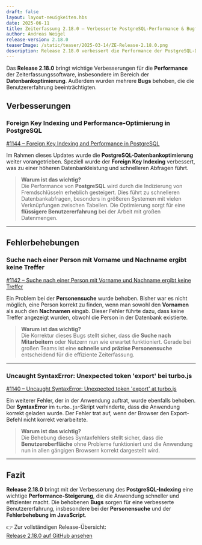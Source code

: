 ```yaml
---
draft: false
layout: layout-neuigkeiten.hbs
date: 2025-06-11
title: Zeiterfassung 2.18.0 – Verbesserte PostgreSQL-Performance & Bugfixes
author: Andreas Weigel
release-version: 2.18.0
teaserImage: /static/teaser/2025-03-14/ZE-Release-2.18.0.png
description: Release 2.18.0 verbessert die Performance der PostgreSQL-Datenbank und behebt mehrere Fehler, darunter Probleme bei der Personensuche und ein Syntaxfehler im Turbo.js-Skript.
---
```


Das **Release 2.18.0** bringt wichtige Verbesserungen für die **Performance** der Zeiterfassungssoftware, insbesondere im Bereich der **Datenbankoptimierung**. Außerdem wurden mehrere **Bugs** behoben, die die Benutzererfahrung beeinträchtigten.

<!-- more -->

## Verbesserungen

### Foreign Key Indexing und Performance-Optimierung in PostgreSQL

[#1144 – Foreign Key Indexing and Performance in PostgreSQL](https://github.com/urlaubsverwaltung/zeiterfassung/pull/1144)

Im Rahmen dieses Updates wurde die **PostgreSQL-Datenbankoptimierung** weiter vorangetrieben. Speziell wurde der **Foreign Key Indexing** verbessert, was zu einer höheren Datenbankleistung und schnelleren Abfragen führt.

> **Warum ist das wichtig?**  
> Die Performance von **PostgreSQL** wird durch die Indizierung von Fremdschlüsseln erheblich gesteigert. Dies führt zu schnelleren Datenbankabfragen, besonders in größeren Systemen mit vielen Verknüpfungen zwischen Tabellen. Die Optimierung sorgt für eine **flüssigere Benutzererfahrung** bei der Arbeit mit großen Datenmengen.

---

## Fehlerbehebungen

### Suche nach einer Person mit Vorname und Nachname ergibt keine Treffer

[#1142 – Suche nach einer Person mit Vorname und Nachname ergibt keine Treffer](https://github.com/urlaubsverwaltung/zeiterfassung/pull/1142)

Ein Problem bei der **Personensuche** wurde behoben. Bisher war es nicht möglich, eine Person korrekt zu finden, wenn man sowohl den **Vornamen** als auch den **Nachnamen** eingab. Dieser Fehler führte dazu, dass keine Treffer angezeigt wurden, obwohl die Person in der Datenbank existierte.

> **Warum ist das wichtig?**  
> Die Korrektur dieses Bugs stellt sicher, dass die **Suche nach Mitarbeitern** oder Nutzern nun wie erwartet funktioniert. Gerade bei großen Teams ist eine **schnelle und präzise Personensuche** entscheidend für die effiziente Zeiterfassung.

---

### Uncaught SyntaxError: Unexpected token 'export' bei turbo.js

[#1140 – Uncaught SyntaxError: Unexpected token 'export' at turbo.js](https://github.com/urlaubsverwaltung/zeiterfassung/pull/1140)

Ein weiterer Fehler, der in der Anwendung auftrat, wurde ebenfalls behoben. Der **SyntaxError** im `turbo.js`-Skript verhinderte, dass die Anwendung korrekt geladen wurde. Der Fehler trat auf, wenn der Browser den Export-Befehl nicht korrekt verarbeitete.

> **Warum ist das wichtig?**  
> Die Behebung dieses Syntaxfehlers stellt sicher, dass die **Benutzeroberfläche** ohne Probleme funktioniert und die Anwendung nun in allen gängigen Browsern korrekt dargestellt wird.

---

## Fazit

**Release 2.18.0** bringt mit der Verbesserung des **PostgreSQL-Indexing** eine wichtige **Performance-Steigerung**, die die Anwendung schneller und effizienter macht. Die behobenen **Bugs** sorgen für eine verbesserte Benutzererfahrung, insbesondere bei der **Personensuche** und der **Fehlerbehebung im JavaScript**.

👉 Zur vollständigen Release-Übersicht:  
[Release 2.18.0 auf GitHub ansehen](https://github.com/urlaubsverwaltung/zeiterfassung/releases/tag/zeiterfassung-2.18.0)
